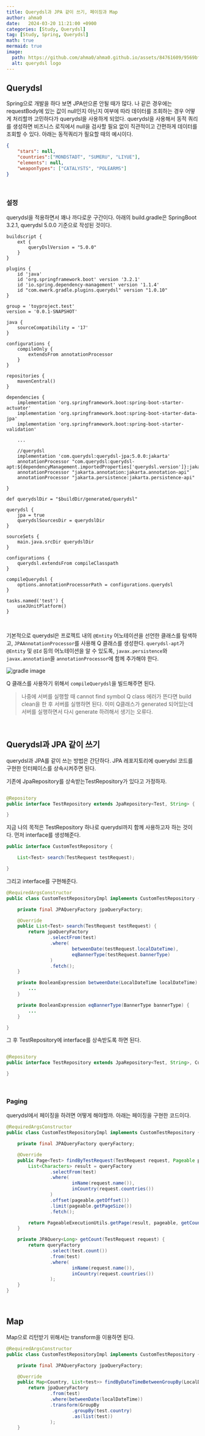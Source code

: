 ```yaml
---
title: Querydsl과 JPA 같이 쓰기, 페이징과 Map
author: ahma0
date:   2024-03-20 11:21:00 +0900
categories: [Study, Querydsl]
tag: [Study, Spring, Querydsl]
math: true
mermaid: true
image:
  path: https://github.com/ahma0/ahma0.github.io/assets/84761609/9569bfb4-2c75-448c-acb1-24a1f3ca9a6d
  alt: querydsl logo
---
```


## Querydsl

Spring으로 개발을 하다 보면 JPA만으론 안될 때가 많다. 나 같은 경우에는 requestBody에 있는 값이 null인지 아닌지 여부에 따라 데이터를 조회하는 경우 어떻게 처리할까 고민하다가 querydsl을 사용하게 되었다. querydsl을 사용해서 동적 쿼리를 생성하면 비즈니스 로직에서 null을 검사할 필요 없이 직관적이고 간편하게 데이터를 조회할 수 있다. 아래는 동적쿼리가 필요할 때의 예시이다.

```json
{
    "stars": null,
    "countries":["MONDSTADT", "SUMERU", "LIYUE"],
    "elements": null,
    "weaponTypes": ["CATALYSTS", "POLEARMS"]
}
```

<br>

### 설정

querydsl을 적용하면서 꽤나 까다로운 구간이다. 아래의 build.gradle은 SpringBoot 3.2.1, querydsl 5.0.0 기준으로 작성된 것이다.

```
buildscript {
    ext {
        queryDslVersion = "5.0.0"
    }
}

plugins {
    id 'java'
    id 'org.springframework.boot' version '3.2.1'
    id 'io.spring.dependency-management' version '1.1.4'
    id "com.ewerk.gradle.plugins.querydsl" version "1.0.10"
}

group = 'toyproject.test'
version = '0.0.1-SNAPSHOT'

java {
    sourceCompatibility = '17'
}

configurations {
    compileOnly {
        extendsFrom annotationProcessor
    }
}

repositories {
    mavenCentral()
}

dependencies {
    implementation 'org.springframework.boot:spring-boot-starter-actuator'
    implementation 'org.springframework.boot:spring-boot-starter-data-jpa'
    implementation 'org.springframework.boot:spring-boot-starter-validation'

    ...

    //querydsl
    implementation 'com.querydsl:querydsl-jpa:5.0.0:jakarta'
    annotationProcessor "com.querydsl:querydsl-apt:${dependencyManagement.importedProperties['querydsl.version']}:jakarta"
    annotationProcessor "jakarta.annotation:jakarta.annotation-api"
    annotationProcessor "jakarta.persistence:jakarta.persistence-api"

}

def querydslDir = "$buildDir/generated/querydsl"

querydsl {
    jpa = true
    querydslSourcesDir = querydslDir
}

sourceSets {
    main.java.srcDir querydslDir
}

configurations {
    querydsl.extendsFrom compileClasspath
}

compileQuerydsl {
    options.annotationProcessorPath = configurations.querydsl
}

tasks.named('test') {
    useJUnitPlatform()
}

```

<br>

기본적으로 querydsl은 프로젝트 내의 `@Entity` 어노테이션을 선언한 클래스를 탐색하고, `JPAAnnotationProcessor`를 사용해 Q 클래스를 생성한다. `querydsl-apt`가 `@Entity` 및 `@Id` 등의 어노테이션을 알 수 있도록, `javax.persistence`와 `javax.annotation`을 `annotationProcessor`에 함께 추가해야 한다.

![gradle image](https://github.com/ahma0/ahma0.github.io/assets/84761609/1dab9001-4a6a-4d57-8cfa-d71702643199)

Q 클래스를 사용하기 위해서 `compileQuerydsl`을 빌드해주면 된다.

> 나중에 서버를 실행할 때 cannot find symbol Q class 에러가 뜬다면 build clean을 한 후 서버를 실행하면 된다. 이미 Q클래스가 generated 되어있는데 서버를 실행하면서 다시 generate 하려해서 생기는 오류다.

<br>

## Querydsl과 JPA 같이 쓰기

querydsl과 JPA를 같이 쓰는 방법은 간단하다. JPA 레포지토리에 querydsl 코드를 구현한 인터페이스를 상속시켜주면 된다.

기존에 JpaRepository를 상속받는TestRepository가 있다고 가정하자.

```java

@Repository
public interface TestRepository extends JpaRepository<Test, String> {

}
```


지금 나의 목적은 TestRepository 하나로 querydsl까지 함께 사용하고자 하는 것이다. 먼저 interface를 생성해준다.


```java
public interface CustomTestRepository {

    List<Test> search(TestRequest testRequest);

}
```


그리고 interface를 구현해준다.


```java
@RequiredArgsConstructor
public class CustomTestRepositoryImpl implements CustomTestRepository {

    private final JPAQueryFactory jpaQueryFactory;

    @Override
    public List<Test> search(TestRequest testRequest) {
        return jpaQueryFactory
                .selectFrom(test)
                .where(
                        betweenDate(testRequest.localDateTime),
                        eqBannerType(testRequest.bannerType)
                )
                .fetch();
    }

    private BooleanExpression betweenDate(LocalDateTime localDateTime) {
        ...
    }

    private BooleanExpression eqBannerType(BannerType bannerType) {
        ...
    }

}

```


그 후 TestRepository에 interface를 상속받도록 하면 된다.


```java

@Repository
public interface TestRepository extends JpaRepository<Test, String>, CustomTestRepository {

}

```

<br>

### Paging

querydsl에서 페이징을 하려면 어떻게 해야할까. 아래는 페이징을 구현한 코드이다.

```java
@RequiredArgsConstructor
public class CustomTestRepositoryImpl implements CustomTestRepository {

    private final JPAQueryFactory queryFactory;

    @Override
    public Page<Test> findByTestRequest(TestRequest request, Pageable pageable) {
        List<Characters> result = queryFactory
                .selectFrom(test)
                .where(
                        inName(request.name()),
                        inCountry(request.countries())
                )
                .offset(pageable.getOffset())
                .limit(pageable.getPageSize())
                .fetch();

        return PageableExecutionUtils.getPage(result, pageable, getCount(request)::fetchOne);
    }

    private JPAQuery<Long> getCount(TestRequest request) {
        return queryFactory
                .select(test.count())
                .from(test)
                .where(
                        inName(request.name()),
                        inCountry(request.countries())
                );
    }
}

```

<br>

## Map

Map으로 리턴받기 위해서는 transform을 이용하면 된다.

```java
@RequiredArgsConstructor
public class CustomTestRepositoryImpl implements CustomTestRepository {

    private final JPAQueryFactory jpaQueryFactory;

    @Override
    public Map<Country, List<test>> findByDateTimeBetweenGroupBy(LocalDateTime localDateTime) {
        return jpaQueryFactory
                .from(test)
                .where(betweenDate(localDateTime))
                .transform(GroupBy
                        .groupBy(test.country)
                        .as(list(test))
                );
    }
```